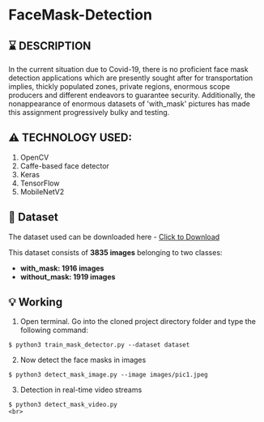 # FaceMask-Detection

## :hourglass: DESCRIPTION
In the current situation due to Covid-19, there is no proficient face mask detection applications which are presently sought after for transportation implies, thickly populated zones, private regions, enormous scope producers and different endeavors to guarantee security. Additionally, the nonappearance of enormous datasets of 'with_mask' pictures has made this assignment progressively bulky and testing.


## :warning: TECHNOLOGY USED:
1. OpenCV
2. Caffe-based face detector
3. Keras
4. TensorFlow
5. MobileNetV2


## :file_folder: Dataset
The dataset used can be downloaded here - [Click to Download](https://drive.google.com/drive/folders/1XDte2DL2Mf_hw4NsmGst7QtYoU7sMBVG?usp=sharing)

This dataset consists of __3835 images__ belonging to two classes:
*	__with_mask: 1916 images__
*	__without_mask: 1919 images__


## :bulb: Working

1. Open terminal. Go into the cloned project directory folder and type the following command:
```
$ python3 train_mask_detector.py --dataset dataset
```

2. Now detect the face masks in images 
```
$ python3 detect_mask_image.py --image images/pic1.jpeg
```


3. Detection in real-time video streams
```
$ python3 detect_mask_video.py 
<br>
